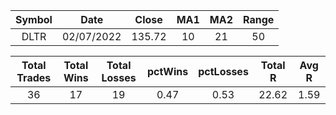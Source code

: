 
| Symbol | Date | Close | MA1 | MA2 | Range |
| :--: | :--: | :--: | :--: | :--: | :--: |
| DLTR | 02/07/2022 | 135.72 | 10 | 21 | 50 |


| Total Trades | Total Wins | Total Losses | pctWins | pctLosses | Total R | Avg R |
| :--: | :--: | :--: | :--: | :--: | :--: | :--: |
| 36 | 17 | 19 | 0.47 | 0.53 | 22.62 | 1.59 |
